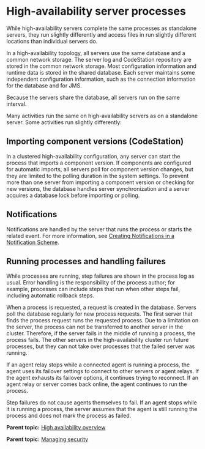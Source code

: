 # High-availability server processes

While high-availability servers complete the same processes as standalone servers, they run slightly differently and access files in run slightly different locations than individual servers do.

In a high-availability topology, all servers use the same database and a common network storage. The server log and CodeStation repository are stored in the common network storage. Most configuration information and runtime data is stored in the shared database. Each server maintains some independent configuration information, such as the connection information for the database and for JMS.

Because the servers share the database, all servers run on the same interval.

Many activities run the same on high-availability servers as on a standalone server. Some activities run slightly differently:

## Importing component versions \(CodeStation\)

In a clustered high-availability configuration, any server can start the process that imports a component version. If components are configured for automatic imports, all servers poll for component version changes, but they are limited to the polling duration in the system settings. To prevent more than one server from importing a component version or checking for new versions, the database handles server synchronization and a server acquires a database lock before importing or polling.

## Notifications

Notifications are handled by the server that runs the process or starts the related event. For more information, see [Creating Notifications in a Notification Scheme](../../com.ibm.udeploy.doc/topics/notify_create.md).

## Running processes and handling failures

While processes are running, step failures are shown in the process log as usual. Error handling is the responsibility of the process author; for example, processes can include steps that run when other steps fail, including automatic rollback steps.

When a process is requested, a request is created in the database. Servers poll the database regularly for new process requests. The first server that finds the process request runs the requested process. Due to a limitation on the server, the process can not be transferred to another server in the cluster. Therefore, if the server fails in the middle of running a process, the process fails. The other servers in the high-availability cluster run future processes, but they can not take over processes that the failed server was running.

If an agent relay stops while a connected agent is running a process, the agent uses its failover settings to connect to other servers or agent relays. If the agent exhausts its failover options, it continues trying to reconnect. If an agent relay or server comes back online, the agent continues to run the process.

Step failures do not cause agents themselves to fail. If an agent stops while it is running a process, the server assumes that the agent is still running the process and does not mark the process as failed.

**Parent topic:** [High availability overview](../../com.ibm.udeploy.doc/topics/ha_overview.md)

**Parent topic:** [Managing security](../../com.ibm.udeploy.admin.doc/topics/security_ch.md)

